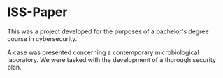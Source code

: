# ISS-Paper

This was a project developed for the purposes of a bachelor's degree course in cybersecurity.

A case was presented concerning a contemporary microbiological laboratory. We were tasked with the development of a thorough security plan. 
